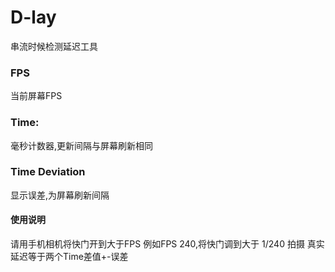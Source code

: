 # D-lay
 串流时候检测延迟工具
### FPS
当前屏幕FPS
### Time:
毫秒计数器,更新间隔与屏幕刷新相同
### Time Deviation
显示误差,为屏幕刷新间隔

#### 使用说明
请用手机相机将快门开到大于FPS
例如FPS 240,将快门调到大于 1/240 拍摄
真实延迟等于两个Time差值+-误差
